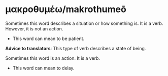 # μακροθυμέω/makrothumeō
Sometimes this word describes a situation or how something is. It is a verb. However, it is not an action. 

* This word can mean to be patient.

**Advice to translators**: This type of verb describes a state of being. 

Sometimes this word is an action. It is a verb.

* This word can mean to delay. 
